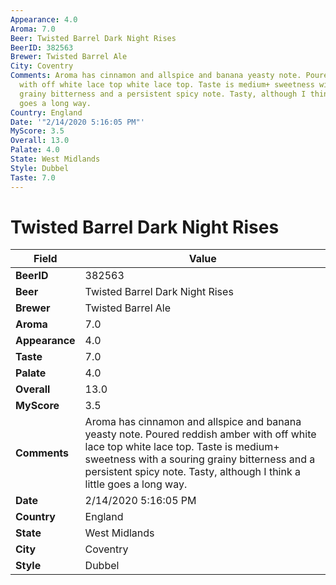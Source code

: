 ```yaml
---
Appearance: 4.0
Aroma: 7.0
Beer: Twisted Barrel Dark Night Rises
BeerID: 382563
Brewer: Twisted Barrel Ale
City: Coventry
Comments: Aroma has cinnamon and allspice and banana yeasty note. Poured reddish amber
  with off white lace top white lace top. Taste is medium+ sweetness with a souring
  grainy bitterness and a persistent spicy note. Tasty, although I think a little
  goes a long way.
Country: England
Date: '"2/14/2020 5:16:05 PM"'
MyScore: 3.5
Overall: 13.0
Palate: 4.0
State: West Midlands
Style: Dubbel
Taste: 7.0
---
```


# Twisted Barrel Dark Night Rises

| Field         | Value |
|---------------|-------|
| **BeerID** | 382563 |
| **Beer** | Twisted Barrel Dark Night Rises |
| **Brewer** | Twisted Barrel Ale |
| **Aroma** | 7.0 |
| **Appearance** | 4.0 |
| **Taste** | 7.0 |
| **Palate** | 4.0 |
| **Overall** | 13.0 |
| **MyScore** | 3.5 |
| **Comments** | Aroma has cinnamon and allspice and banana yeasty note. Poured reddish amber with off white lace top white lace top. Taste is medium+ sweetness with a souring grainy bitterness and a persistent spicy note. Tasty, although I think a little goes a long way. |
| **Date** | 2/14/2020 5:16:05 PM |
| **Country** | England |
| **State** | West Midlands |
| **City** | Coventry |
| **Style** | Dubbel |
